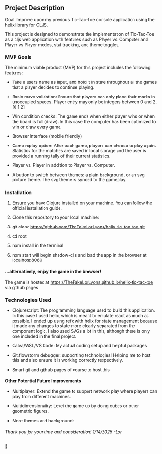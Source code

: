 ## __Project Description__

Goal: Improve upon my previous Tic-Tac-Toe console application using the helix library for CLJS.

This project is designed to demonstrate the implementation of Tic-Tac-Toe as a cljs web application with features such as Player vs. Computer and Player vs Player modes, stat tracking, and theme toggles.

### __MVP Goals__
  
The minimum viable product (MVP) for this project includes the following features:

- Take a users name as input, and hold it in state throughout all the games that a player decides to continue playing.

- Basic move validation: Ensure that players can only place their marks in unoccupied spaces. Player entry may only be integers between 0 and 2. [0 1 2]

- Win condition checks: The game ends when either player wins or when the board is full (draw). In this case the computer has been optimized to win or draw every game.

- Browser Interface (mobile friendly)

- Game replay option: After each game, players can choose to play again. Statistics for the matches are saved in local storage and the user is provided a running tally of their current statistics.

- Player vs. Player in addition to Player vs. Computer.

- A button to switch between themes: a plain background, or an svg picture theme. The svg theme is synced to the gameplay.
  
### __Installation__

1. Ensure you have Clojure installed on your machine. You can follow the official installation guide.

2. Clone this repository to your local machine:

3. git clone https://github.com/TheFakeLorLyons/helix-tic-tac-toe.git

4. cd root

5. npm install in the terminal

6. npm start will begin shadow-cljs and load the app in the browser at localhost:8080

#### __...alternatively, enjoy the game in the browser!__

The game is hosted at https://TheFakeLorLyons.github.io/helix-tic-tac-toe via github pages

### __Technologies Used__

- Clojurescript: The programming language used to build this application. In this case I used helix, which is meant to emulate
react as much as possible. I ended up using refx with helix for state management because it made any changes to state more clearly
separated from the component logic. I also used SVGs a lot in this, although there is only one included in the final project.

- Calva/WSL/VS Code: My actual coding setup and helpful packages.

- Git,flowstorm debugger: supporting technologies! Helping me to host this and also ensure it is working correctly respectively.

- Smart git and github pages of course to host this

#### __Other Potential Future Improvements__

- Multiplayer: Extend the game to support network play where players can play from different machines.

- Multidimensionality: Level the game up by doing cubes or other geometric figures.

- More themes and backgrounds.

###### Thank you for your time and consideration! 1/14/2025 -Lor
🐍